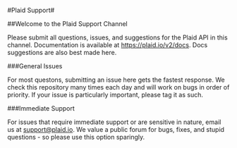 #Plaid Support#

##Welcome to the Plaid Support Channel

Please submit all questions, issues, and suggestions for the Plaid API in this channel. Documentation is available at https://plaid.io/v2/docs. Docs suggestions are also best made here. 


###General Issues

For most questons, submitting an issue here gets the fastest response. We check this repository many times each day and will work on bugs in order of priority. If your issue is particularly important, please tag it as such.


###Immediate Support

For issues that require immediate support or are sensitive in nature, email us at support@plaid.io. We value a public forum for bugs, fixes, and stupid questions - so please use this option sparingly.
